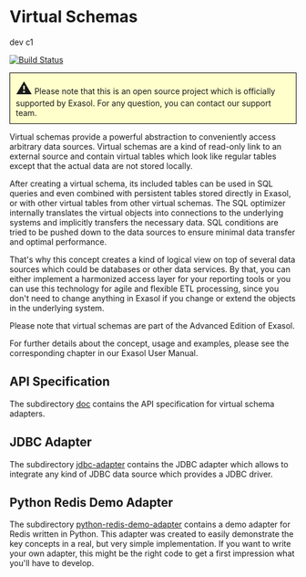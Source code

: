 
# Virtual Schemas

dev c1

[![Build Status](https://travis-ci.org/EXASOL/virtual-schemas.svg?branch=master)](https://travis-ci.org/EXASOL/virtual-schemas)

<p style="border: 1px solid black;padding: 10px; background-color: #FFFFCC;"><span style="font-size:200%">&#9888;</span> Please note that this is an open source project which is officially supported by Exasol. For any question, you can contact our support team.</p>

Virtual schemas provide a powerful abstraction to conveniently access arbitrary data sources. Virtual schemas are a kind of read-only link to an external source and contain virtual tables which look like regular tables except that the actual data are not stored locally.

After creating a virtual schema, its included tables can be used in SQL queries and even combined with persistent tables stored directly in Exasol, or with other virtual tables from other virtual schemas. The SQL optimizer internally translates the virtual objects into connections to the underlying systems and implicitly transfers the necessary data. SQL conditions are tried to be pushed down to the data sources to ensure minimal data transfer and optimal performance.

That's why this concept creates a kind of logical view on top of several data sources which could be databases or other data services. By that, you can either implement a harmonized access layer for your reporting tools or you can use this technology for agile and flexible ETL processing, since you don't need to change anything in Exasol if you change or extend the objects in the underlying system.

Please note that virtual schemas are part of the Advanced Edition of Exasol.

For further details about the concept, usage and examples, please see the corresponding chapter in our Exasol User Manual.

## API Specification

The subdirectory [doc](doc) contains the API specification for virtual schema adapters.

## JDBC Adapter

The subdirectory [jdbc-adapter](jdbc-adapter) contains the JDBC adapter which allows to integrate any kind of JDBC data source which provides a JDBC driver.

## Python Redis Demo Adapter

The subdirectory [python-redis-demo-adapter](python-redis-demo-adapter) contains a demo adapter for Redis written in Python. This adapter was created to easily demonstrate the key concepts in a real, but very simple implementation. If you want to write your own adapter, this might be the right code to get a first impression what you'll have to develop.
